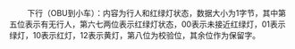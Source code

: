  &emsp; &emsp;下行（OBU到小车）：内容为行人和红绿灯状态，数据大小为1字节，其中第五位表示有无行人，第六七两位表示红绿灯状态，00表示未接近红绿灯，01表示绿灯，10表示红灯，12表示黄灯，第八位为校验位，其余位作为保留字。
